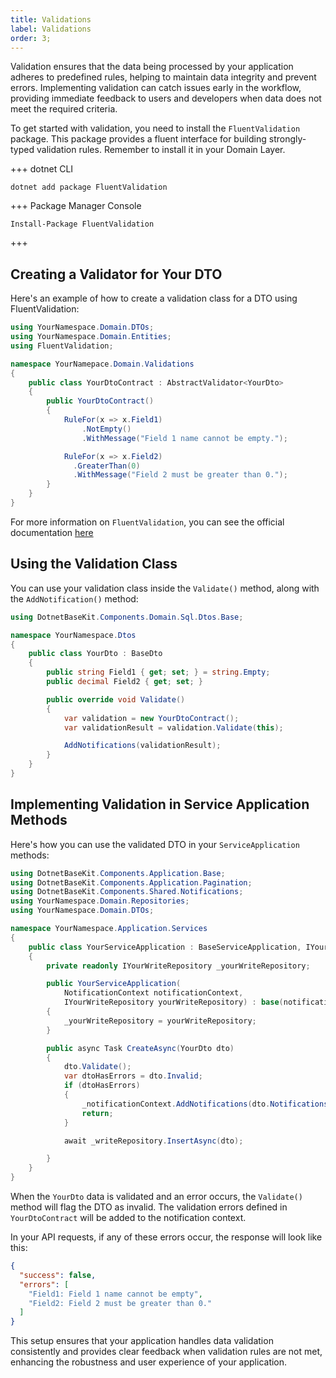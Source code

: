 ```yaml
---
title: Validations
label: Validations
order: 3;
---
```


Validation ensures that the data being processed by your application adheres to predefined rules, helping to maintain data integrity and prevent errors. Implementing validation can catch issues early in the workflow, providing immediate feedback to users and developers when data does not meet the required criteria.

To get started with validation, you need to install the `FluentValidation` package. This package provides a fluent interface for building strongly-typed validation rules. Remember to install it in your Domain Layer.

+++ dotnet CLI
```
dotnet add package FluentValidation
```
+++ Package Manager Console
```
Install-Package FluentValidation
```
+++

## Creating a Validator for Your DTO

Here's an example of how to create a validation class for a DTO using FluentValidation:

```csharp #
using YourNamespace.Domain.DTOs;
using YourNamespace.Domain.Entities;
using FluentValidation;

namespace YourNamepace.Domain.Validations
{
    public class YourDtoContract : AbstractValidator<YourDto>
    {
        public YourDtoContract()
        {
            RuleFor(x => x.Field1)
                .NotEmpty()
                .WithMessage("Field 1 name cannot be empty.");

            RuleFor(x => x.Field2)
              .GreaterThan(0)
              .WithMessage("Field 2 must be greater than 0.");       
        }
    }
}
```

For more information on `FluentValidation`, you can see the official documentation [here](https://docs.fluentvalidation.net/en/latest/)

## Using the Validation Class

You can use your validation class inside the `Validate()` method, along with the `AddNotification()` method:

```csharp #
using DotnetBaseKit.Components.Domain.Sql.Dtos.Base;

namespace YourNamespace.Dtos
{
    public class YourDto : BaseDto
    {
        public string Field1 { get; set; } = string.Empty;
        public decimal Field2 { get; set; }

        public override void Validate()
        {
            var validation = new YourDtoContract();
            var validationResult = validation.Validate(this);

            AddNotifications(validationResult);            
        }
    }
}
```

## Implementing Validation in Service Application Methods

Here's how you can use the validated DTO in your `ServiceApplication` methods:

```csharp #
using DotnetBaseKit.Components.Application.Base;
using DotnetBaseKit.Components.Application.Pagination;
using DotnetBaseKit.Components.Shared.Notifications;
using YourNamespace.Domain.Repositories;
using YourNamespace.Domain.DTOs;

namespace YourNamespace.Application.Services
{
    public class YourServiceApplication : BaseServiceApplication, IYourServiceApplication
    {
        private readonly IYourWriteRepository _yourWriteRepository;

        public YourServiceApplication(
            NotificationContext notificationContext, 
            IYourWriteRepository yourWriteRepository) : base(notificationContext)
        {
            _yourWriteRepository = yourWriteRepository;
        }

        public async Task CreateAsync(YourDto dto)
        {
            dto.Validate();
            var dtoHasErrors = dto.Invalid;
            if (dtoHasErrors)
            {
                _notificationContext.AddNotifications(dto.Notifications);
                return;
            }

            await _writeRepository.InsertAsync(dto);

        }
    }
}
```

When the `YourDto` data is validated and an error occurs, the `Validate()` method will flag the DTO as invalid. The validation errors defined in `YourDtoContract` will be added to the notification context.

In your API requests, if any of these errors occur, the response will look like this:

```json
{
  "success": false,
  "errors": [
    "Field1: Field 1 name cannot be empty",
    "Field2: Field 2 must be greater than 0."
  ]
}
```

This setup ensures that your application handles data validation consistently and provides clear feedback when validation rules are not met, enhancing the robustness and user experience of your application.

